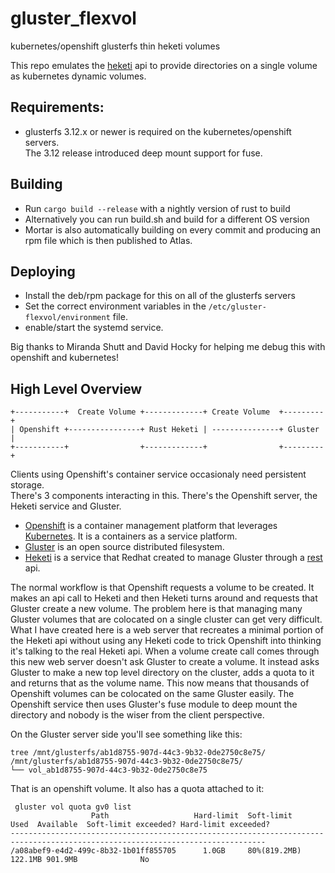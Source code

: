 # gluster_flexvol
kubernetes/openshift glusterfs thin heketi volumes

This repo emulates the [heketi](https://github.com/heketi/heketi/wiki/API) api
to provide directories on a single volume as kubernetes dynamic volumes.

## Requirements:
* glusterfs 3.12.x or newer is required on the kubernetes/openshift servers.  
The 3.12 release introduced deep mount support for fuse.

## Building
* Run `cargo build --release` with a nightly version of rust to build
* Alternatively you can run build.sh and build for a different OS version
* Mortar is also automatically building on every commit and producing 
an rpm file which is then published to Atlas.

## Deploying
* Install the deb/rpm package for this on all of the glusterfs servers 
* Set the correct environment variables in the 
`/etc/gluster-flexvol/environment` file.
* enable/start the systemd service.

Big thanks to Miranda Shutt and David Hocky for helping me debug this
with openshift and kubernetes!  

## High Level Overview
```
+-----------+  Create Volume +-------------+ Create Volume  +---------+
| Openshift +----------------+ Rust Heketi | ---------------+ Gluster |
+-----------+                +-------------+                +---------+
```
Clients using Openshift's container service occasionaly need persistent storage.  
There's 3 components interacting in this.  There's the Openshift server, the Heketi service and Gluster.  
- [Openshift](https://www.openshift.com/) is a container management platform that leverages [Kubernetes](https://kubernetes.io/).  It is a containers as a service platform.  
- [Gluster](http://docs.gluster.org/en/latest/) is an open source distributed filesystem.
- [Heketi](https://github.com/heketi/heketi) is a service that Redhat created to manage Gluster through a [rest](https://github.com/heketi/heketi/blob/master/doc/api/api.md) api.  

The normal workflow is that Openshift requests a volume to be created.  It makes an api call to 
Heketi and then Heketi turns around and requests that Gluster create a new volume.  The problem here is that 
managing many Gluster volumes that are colocated on a single cluster can get very difficult.  What
I have created here is a web server that recreates a minimal portion of the Heketi api without using any Heketi code to trick Openshift into thinking it's talking to the real Heketi api.  When a volume create call comes through this 
new web server doesn't ask Gluster to create a volume.  It instead asks Gluster to make a new top level directory on the cluster, adds a quota to it and returns that as the volume name.  This now means that thousands of Openshift volumes can be colocated on the same Gluster easily.  The Openshift service then uses Gluster's fuse module to deep mount the directory and
nobody is the wiser from the client perspective.  

On the Gluster server side you'll see something like this:
```
tree /mnt/glusterfs/ab1d8755-907d-44c3-9b32-0de2750c8e75/
/mnt/glusterfs/ab1d8755-907d-44c3-9b32-0de2750c8e75/
└── vol_ab1d8755-907d-44c3-9b32-0de2750c8e75
```
That is an openshift volume.  It also has a quota attached to it:
```
 gluster vol quota gv0 list
                  Path                   Hard-limit  Soft-limit      Used  Available  Soft-limit exceeded? Hard-limit exceeded?
-------------------------------------------------------------------------------------------------------------------------------
/a08abef9-e4d2-499c-8b32-1b01ff855705      1.0GB     80%(819.2MB)  122.1MB 901.9MB              No  
```
